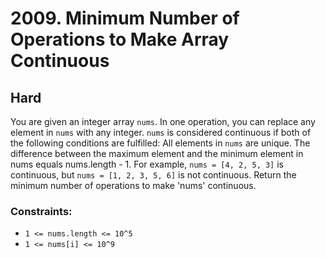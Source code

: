# 2009. Minimum Number of Operations to Make Array Continuous

## Hard

You are given an integer array `nums`. In one operation, you can replace any element in `nums` with any integer. `nums`
is considered continuous if both of the following conditions are fulfilled: All elements in `nums` are unique. The
difference between the maximum element and the minimum element in nums equals nums.length - 1. For example,
`nums = [4, 2, 5, 3]` is continuous, but `nums = [1, 2, 3, 5, 6]` is not continuous. Return the minimum number of
operations to make 'nums' continuous.

### Constraints:

- `1 <= nums.length <= 10^5`
- `1 <= nums[i] <= 10^9`
